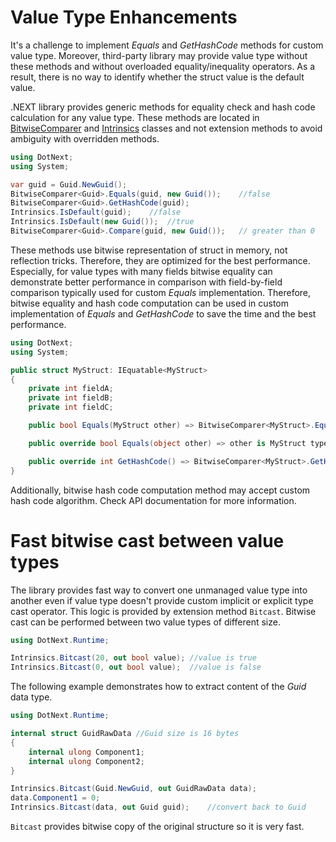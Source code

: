 Value Type Enhancements
====
It's a challenge to implement _Equals_ and _GetHashCode_ methods for custom value type. Moreover, third-party library may provide value type without these methods and without overloaded equality/inequality operators. As a result, there is no way to identify whether the struct value is the default value.

.NEXT library provides generic methods for equality check and hash code calculation for any value type. These methods are located in [BitwiseComparer](xref:DotNext.BitwiseComparer`1) and [Intrinsics](xref:DotNext.Runtime.Intrinsics) classes and not extension methods to avoid ambiguity with overridden methods.
```csharp
using DotNext;
using System;

var guid = Guid.NewGuid();
BitwiseComparer<Guid>.Equals(guid, new Guid());    //false
BitwiseComparer<Guid>.GetHashCode(guid);
Intrinsics.IsDefault(guid);    //false
Intrinsics.IsDefault(new Guid());  //true
BitwiseComparer<Guid>.Compare(guid, new Guid());   // greater than 0
```

These methods use bitwise representation of struct in memory, not reflection tricks. Therefore, they are optimized for the best performance. Especially, for value types with many fields bitwise equality can demonstrate better performance in comparison with field-by-field comparison typically used for custom _Equals_ implementation. Therefore, bitwise equality and hash code computation can be used in custom implementation of _Equals_ and _GetHashCode_ to save the time and the best performance.

```csharp
using DotNext;
using System;

public struct MyStruct: IEquatable<MyStruct>
{
    private int fieldA;
    private int fieldB;
    private int fieldC;

    public bool Equals(MyStruct other) => BitwiseComparer<MyStruct>.Equals(this, other);

    public override bool Equals(object other) => other is MyStruct typed && Equals(typed);

    public override int GetHashCode() => BitwiseComparer<MyStruct>.GetHashCode(this);
}
```

Additionally, bitwise hash code computation method may accept custom hash code algorithm. Check API documentation for more information.

# Fast bitwise cast between value types
The library provides fast way to convert one unmanaged value type into another even if value type doesn't provide custom implicit or explicit type cast operator. This logic is provided by extension method `Bitcast`. Bitwise cast can be performed between two value types of different size.
```csharp
using DotNext.Runtime;

Intrinsics.Bitcast(20, out bool value); //value is true
Intrinsics.Bitcast(0, out bool value);  //value is false
```

The following example demonstrates how to extract content of the _Guid_ data type.
```csharp
using DotNext.Runtime;

internal struct GuidRawData //Guid size is 16 bytes
{
    internal ulong Component1;
    internal ulong Component2;
}

Intrinsics.Bitcast(Guid.NewGuid, out GuidRawData data);
data.Component1 = 0;
Intrinsics.Bitcast(data, out Guid guid);    //convert back to Guid
```

`Bitcast` provides bitwise copy of the original structure so it is very fast.